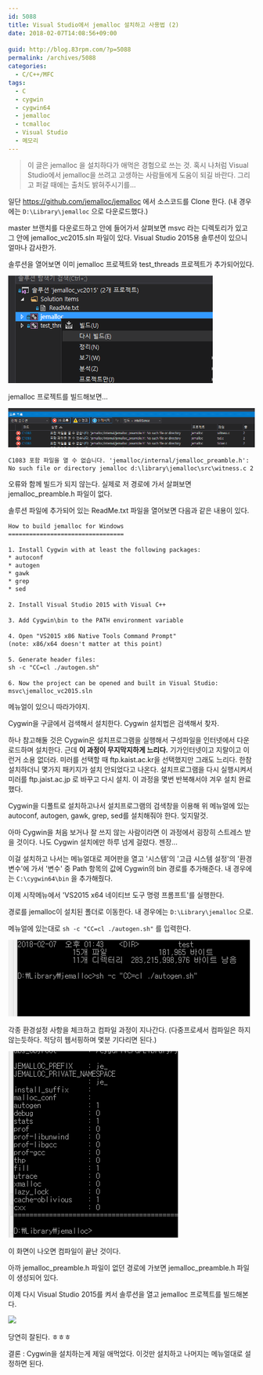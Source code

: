 ```yaml
---
id: 5088
title: Visual Studio에서 jemalloc 설치하고 사용법 (2)
date: 2018-02-07T14:08:56+09:00

guid: http://blog.83rpm.com/?p=5088
permalink: /archives/5088
categories:
  - C/C++/MFC
tags:
  - C
  - cygwin
  - cygwin64
  - jemalloc
  - tcmalloc
  - Visual Studio
  - 메모리
---
```

> 이 글은 jemalloc 을 설치하다가 애먹은 경험으로 쓰는 것. 혹시 나처럼 Visual Studio에서 jemalloc을 쓰려고 고생하는 사람들에게 도움이 되길 바란다. 그리고 퍼갈 때에는 출처도 밝혀주시기를...

일단 <https://github.com/jemalloc/jemalloc> 에서 소스코드를 Clone 한다. (내 경우에는 `D:\Library\jemalloc` 으로 다운로드했다.)

master 브랜치를 다운로드하고 안에 들어가서 살펴보면 msvc 라는 디렉토리가 있고 그 안에 jemalloc_vc2015.sln 파일이 있다. Visual Studio 2015용 솔루션이 있으니 얼마나 감사한가.

솔루션을 열어보면 이미 jemalloc 프로젝트와 test_threads 프로젝트가 추가되어있다.

![](/assets/images/jemalloc-rebuild.png)

jemalloc 프로젝트를 빌드해보면...

![](/assets/images/jemalloc-build-error-c1083.png)

```
C1083 포함 파일을 열 수 없습니다. 'jemalloc/internal/jemalloc_preamble.h': No such file or directory jemalloc d:\library\jemalloc\src\witness.c 2
```

오류와 함께 빌드가 되지 않는다. 실제로 저 경로에 가서 살펴보면 jemalloc_preamble.h 파일이 없다.

솔루션 파일에 추가되어 있는 ReadMe.txt 파일을 열어보면 다음과 같은 내용이 있다.
```
How to build jemalloc for Windows
=================================

1. Install Cygwin with at least the following packages:
* autoconf
* autogen
* gawk
* grep
* sed

2. Install Visual Studio 2015 with Visual C++

3. Add Cygwin\bin to the PATH environment variable

4. Open "VS2015 x86 Native Tools Command Prompt"
(note: x86/x64 doesn't matter at this point)

5. Generate header files:
sh -c "CC=cl ./autogen.sh"

6. Now the project can be opened and built in Visual Studio:
msvc\jemalloc_vc2015.sln
```

메뉴얼이 있으니 따라가야지.

Cygwin을 구글에서 검색해서 설치한다. Cygwin 설치법은 검색해서 찾자.

하나 참고해둘 것은 Cygwin은 설치프로그램을 실행해서 구성파일을 인터넷에서 다운로드하며 설치한다. 근데 **이 과정이 무지막지하게 느리다.** 기가인터넷이고 지랄이고 이런거 소용 없더라. 미러를 선택할 때 ftp.kaist.ac.kr을 선택했지만 그래도 느리다. 한참 설치하더니 몇가지 패키지가 설치 안되었다고 나온다. 설치프로그램을 다시 실행시켜서 미러를 ftp.jaist.ac.jp 로 바꾸고 다시 설치. 이 과정을 몇번 반복해서야 겨우 설치 완료했다.

Cygwin을 디폴트로 설치하고나서 설치프로그램의 검색창을 이용해 위 메뉴얼에 있는 autoconf, autogen, gawk, grep, sed를 설치해줘야 한다. 잊지말것.

아마 Cygwin을 처음 보거나 잘 쓰지 않는 사람이라면 이 과정에서 굉장히 스트레스 받을 것이다. 나도 Cygwin 설치에만 하루 넘게 걸렸다. 젠장...

이걸 설치하고 나서는 메뉴얼대로 제어판을 열고 '시스템'의 '고급 시스템 설정'의 '환경 변수'에 가서 '변수' 중 Path 항목의 값에 Cygwin의 bin 경로를 추가해준다. 내 경우에는 `C:\cygwin64\bin` 을 추가해줬다.

이제 시작메뉴에서 'VS2015 x64 네이티브 도구 명령 프롬프트'를 실행한다.

경로를 jemalloc이 설치된 폴더로 이동한다. 내 경우에는 `D:\Library\jemalloc` 으로.

메뉴얼에 있는대로 `sh -c "CC=cl ./autogen.sh"` 를 입력한다.

![](/assets/images/jemalloc-compile.png)

각종 환경설정 사항을 체크하고 컴파일 과정이 지나간다. (다중프로세서 컴파일은 하지 않는듯하다. 적당히 웹서핑하며 몇분 기다리면 된다.)

![](/assets/images/jemalloc-compile-complete.png)

이 화면이 나오면 컴파일이 끝난 것이다.

아까 jemalloc_preamble.h 파일이 없던 경로에 가보면 jemalloc_preamble.h 파일이 생성되어 있다.

이제 다시 Visual Studio 2015를 켜서 솔루션을 열고 jemalloc 프로젝트를 빌드해본다.

![](/assets/images/02/jemalloc-apply.png)

당연히 잘된다. ㅎㅎㅎ

결론 : Cygwin을 설치하는게 제일 애먹었다. 이것만 설치하고 나머지는 메뉴얼대로 설정하면 된다.
